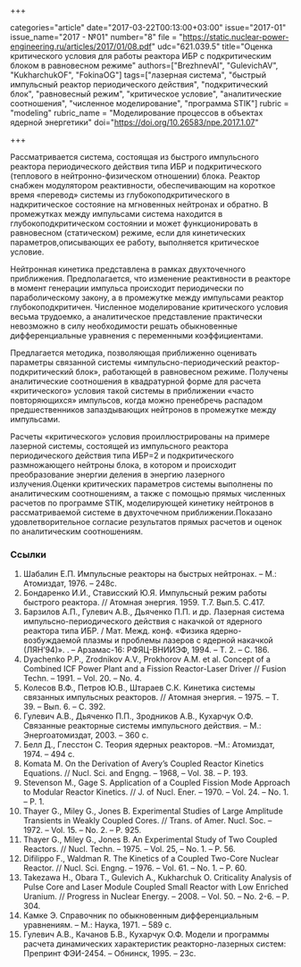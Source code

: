 +++

categories="article"
date="2017-03-22T00:13:00+03:00"
issue="2017-01"
issue_name="2017 - №01"
number="8"
file = "https://static.nuclear-power-engineering.ru/articles/2017/01/08.pdf"
udc="621.039.5"
title="Оценка критического условия для работы реактора ИБР с подкритическим блоком в равновесном режиме"
authors=["BrezhnevAI", "GulevichAV", "KukharchukOF", "FokinaOG"]
tags=["лазерная система", "быстрый импульсный реактор периодического действия", "подкритический блок", "равновесный режим", "критическое условие", "аналитические соотношения", "численное моделирование", "программа STIK"]
rubric = "modeling"
rubric_name = "Моделирование процессов в объектах ядерной энергетики"
doi="https://doi.org/10.26583/npe.2017.1.07"

+++

Рассматривается система, состоящая из быстрого импульсного реактора периодического действия типа ИБР и подкритического (теплового в нейтронно-физическом отношении) блока. Реактор снабжен модулятором реактивности, обеспечивающим на короткое время «перевод» системы из глубокоподкритического в надкритическое состояние на мгновенных нейтронах и обратно. В промежутках между импульсами система находится в глубокоподкритическом состоянии и может функционировать в равновесном (статическом) режиме, если для кинетических параметров,описывающих ее работу, выполняется критическое условие.

Нейтронная кинетика представлена в рамках двухточечного приближения. Предполагается, что изменение реактивности в реакторе в момент генерации импульса происходит периодически по параболическому закону, а в промежутке между импульсами реактор глубокоподкритичен. Численное моделирование критического условия весьма трудоемко, а аналитическое представление практически невозможно в силу необходимости решать обыкновенные дифференциальные уравнения с переменными коэффициентами.

Предлагается методика, позволяющая приближенно оценивать параметры связанной системы «импульсно-периодический реактор-подкритический блок», работающей в равновесном режиме. Получены аналитические соотношения в квадратурной форме для расчета «критического» условия такой системы в приближении «часто повторяющихся» импульсов, когда можно пренебречь распадом предшественников запаздывающих нейтронов в промежутке между импульсами.

Расчеты «критического» условия проиллюстрированы на примере лазерной системы, состоящей из импульсного реактора периодического действия типа ИБР=2 и подкритического размножающего нейтроны блока, в котором и происходит преобразование энергии деления в энергию лазерного излучения.Оценки критических параметров системы выполнены по аналитическим соотношениям, а также с помощью прямых численных расчетов по программе STIK, моделирующей кинетику нейтронов в рассматриваемой системе в двухточечном приближении.Показано удовлетворительное согласие результатов прямых расчетов и оценок по аналитическим соотношениям.

### Ссылки

1. Шабалин Е.П. Импульсные реакторы на быстрых нейтронах. – М.: Атомиздат, 1976. – 248с.
2. Бондаренко И.И., Стависский Ю.Я. Импульсный режим работы быстрого реактора. // Атомная энергия. 1959. Т.7. Вып.5. С.417.
3. Барзилов А.П., Гулевич А.В., Дьяченко П.П. и др. Лазерная система импульсно-периодического действия с накачкой от ядерного реактора типа ИБР. / Мат. Межд. конф. «Физика ядерно-возбуждаемой плазмы и проблемы лазеров с ядерной накачкой (ЛЯН’94)». . – Арзамас-16: РФЯЦ-ВНИИЭФ, 1994. – Т. 2. – С. 186.
4. Dyachenko P.P., Zrodnikov A.V., Prokhorov A.M. et al. Concept of a Combined ICF Power Plant and a Fission Reactor-Laser Driver // Fusion Techn. – 1991. – Vol. 20. – No. 4.
5. Колесов В.Ф., Петров Ю.В., Штараев С.К. Кинетика системы связанных импульсных реакторов. // Атомная энергия. – 1975. – Т. 39. – Вып. 6. – С. 392.
6. Гулевич А.В., Дьяченко П.П., Зродников А.В., Кухарчук О.Ф. Связанные реакторные системы импульсного действия. – М.: Энергоатомиздат, 2003. – 360 с.
7. Белл Д., Глесстон С. Теория ядерных реакторов. –М.: Атомиздат, 1974. – 494 с.
8. Komata M. On the Derivation of Avery’s Coupled Reactor Kinetics Equations. // Nucl. Sci. and Engng. – 1968, – Vol. 38. – P. 193.
9. Stevenson M., Gage S. Application of a Coupled Fission Mode Approach to Modular Reactor Kinetics. // J. of Nucl. Ener. – 1970. – Vol. 24. – No. 1. – P. 1.
10. Thayer G., Miley G., Jones B. Experimental Studies of Large Amplitude Transients in Weakly Coupled Cores. // Trans. of Amer. Nucl. Soc. – 1972. – Vol. 15. – No. 2. – P. 925.
11. Thayer G., Miley G., Jones B. An Experimental Study of Two Coupled Reactors. // Nucl. Techn. – 1975. – Vol. 25, – No. 1. – Р. 56.
12. Difilippo F., Waldman R. The Kinetics of a Coupled Two-Core Nuclear Reactor. // Nucl. Sci. Engng. – 1976. – Vol. 61. – No. 1. – P. 60.
13. Takezawa H., Obara T., Gulevich A., Kukharchuk O. Criticality Analysis of Pulse Core and Laser Module Coupled Small Reactor with Low Enriched Uranium. // Progress in Nuclear Energy. – 2008. – Vol. 50. – No. 2-6. – P. 304.
14. Камке Э. Справочник по обыкновенным дифференциальным уравнениям. – М.: Наука, 1971. – 589 с.
15. Гулевич А.В., Качанов Б.В., Кухарчук О.Ф. Модели и программы расчета динамических характеристик реакторно-лазерных систем: Препринт ФЭИ-2454. – Обнинск, 1995. – 23с.